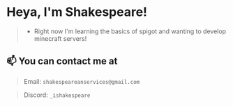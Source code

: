 # Heya, I'm Shakespeare!

> - Right now I'm learning the basics of spigot and wanting to develop minecraft servers!
  
## 📫 You can contact me at
> Email: `shakespeareanservices@gmail.com`
 
> Discord: `_ishakespeare`

<!---
iShakespearee/iShakespearee is a ✨ special ✨ repository because its `README.md` (this file) appears on your GitHub profile.
You can click the Preview link to take a look at your changes.
--->
